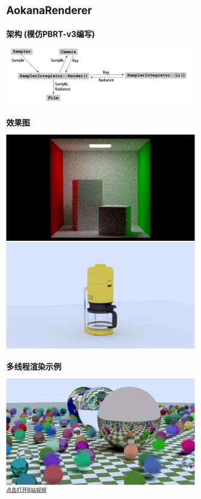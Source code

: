 # AokanaRenderer

## 架构 (模仿PBRT-v3编写)
![](images/arch.png)

## 效果图
![](images/result_002.png)
![](images/result_003.png)

## 多线程渲染示例

![[](https://www.bilibili.com/video/BV1aC4y197TG/)](images/result_001.png)  
[点击打开B站视频](https://www.bilibili.com/video/BV1aC4y197TG/)
